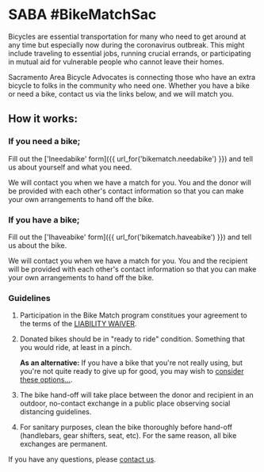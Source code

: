 # SABA #BikeMatchSac

Bicycles are essential transportation for many who need to get around at any time but especially 
now during the coronavirus outbreak. This might include traveling to essential jobs, running crucial 
errands, or participating in mutual aid for vulnerable people who cannot leave their homes.  

Sacramento Area Bicycle Advocates is connecting those who have an extra bicycle to folks in the community
who need one. Whether you have a bike or need a bike, contact us via the links below, and we will match you.
 
## How it works:
### If you need a bike;
Fill out the ['Ineedabike' form]({{ url_for('bikematch.needabike') }}) and tell us about yourself
and what you need.

We will contact you when we have a match for you. You and the donor will be provided with each other's contact 
information so that you can make your own arrangements to hand off the bike.

### If you have a bike;
Fill out the ['Ihaveabike' form]({{ url_for('bikematch.haveabike') }}) and tell us about the bike.

We will contact you when we have a match for you. You and the recipient will be provided with each other's contact 
information so that you can make your own arrangements to hand off the bike.

### Guidelines
1. Participation in the Bike Match program constitues your agreement to the terms of the
[LIABILITY WAIVER](/static/saba_bike_match_liability_waiver.pdf).
1. Donated bikes should be in "ready to ride" condition. Something that you would ride, at least in a
pinch.

    **As an alternative:** If you have a bike that you're not really using, but you're not quite ready to give up for
    good, you may wish to [consider these options...]({{url_for('bikematch.alternatives')}}).

3. The bike hand-off will take place between the donor and recipient in an outdoor, 
no-contact exchange in a public place observing social distancing guidelines.
2. For sanitary purposes, clean the bike thoroughly before hand-off 
(handlebars, gear shifters, seat, etc). For the same reason, all bike exchanges are permanent.

If you have any questions, please [contact us](/contact/).
